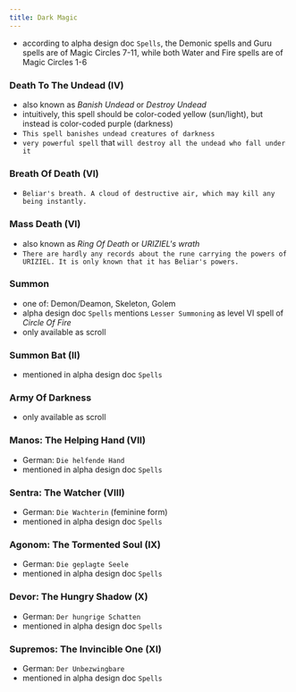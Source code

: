 ```yaml
---
title: Dark Magic
---
```


- according to alpha design doc `Spells`, the Demonic spells and Guru spells are of Magic Circles 7-11, while both Water and Fire spells are of Magic Circles 1-6

### Death To The Undead (IV)
- also known as _Banish Undead_ or _Destroy Undead_
- intuitively, this spell should be color-coded yellow (sun/light), but instead is color-coded purple (darkness)
- `This spell banishes undead creatures of darkness`
- `very powerful spell` that `will destroy all the undead who fall under it`

### Breath Of Death (VI)
- `Beliar's breath. A cloud of destructive air, which may kill any being instantly.`

### Mass Death (VI)
- also known as _Ring Of Death_ or _URIZIEL's wrath_
- `There are hardly any records about the rune carrying the powers of URIZIEL. It is only known that it has Beliar's powers.`

### Summon 
- one of: Demon/Deamon, Skeleton, Golem
- alpha design doc `Spells` mentions `Lesser Summoning` as level VI spell of _Circle Of Fire_
- only available as scroll

### Summon Bat (II)
- mentioned in alpha design doc `Spells`

### Army Of Darkness
- only available as scroll

### Manos: The Helping Hand (VII)
- German: `Die helfende Hand`
- mentioned in alpha design doc `Spells`

### Sentra: The Watcher (VIII)
- German: `Die Wachterin` (feminine form)
- mentioned in alpha design doc `Spells`

### Agonom: The Tormented Soul (IX)
- German: `Die geplagte Seele`
- mentioned in alpha design doc `Spells`

### Devor: The Hungry Shadow (X)
- German: `Der hungrige Schatten`
- mentioned in alpha design doc `Spells`

### Supremos: The Invincible One (XI)
- German: `Der Unbezwingbare`
- mentioned in alpha design doc `Spells`


  
